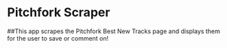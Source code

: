 # Pitchfork Scraper

##This app scrapes the Pitchfork Best New Tracks page and displays them for the user to save or comment on!

